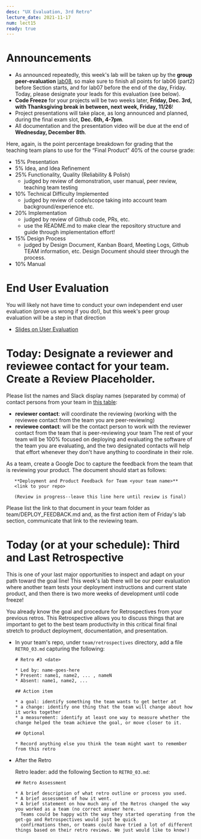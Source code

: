 ```yaml
---
desc: "UX Evaluation, 3rd Retro"
lecture_date: 2021-11-17
num: lect15
ready: true
---
```


# Announcements
* As announced repeatedly, this week's lab will be taken up by the **group peer-evaluation** [lab08](https://ucsb-cs148.github.io/f21/lab/lab08/), so make sure to finish all points for lab06 (part2) before Section starts, and for lab07 before the end of the day, Friday. Today, please designate your leads for this evaluation (see below). 
* **Code Freeze** for your projects will be two weeks later, **Friday, Dec. 3rd, with Thanksgiving break in between, next week, Friday, 11/26**!
* Project presentations will take place, as long announced and planned, during the final exam slot, **Dec. 6th, 4-7pm**.
* All documentation and the presentation video will be due at the end of **Wednesday, December 8th**. 

Here, again, is the point percentage breakdown for grading that the teaching team plans to use for the “Final Product” 40% of the course grade:

* 15% Presentation
* 5% Idea, and Idea Refinement 
* 25% Functionality, Quality (Reliability & Polish) 
    * judged by review of demonstration, user manual, peer review, teaching team testing 
* 10% Technical Difficulty Implemented 
    * judged by review of code/scope taking into account team background/experience etc.
* 20% Implementation 
    * judged by review of Github code, PRs, etc. 
    * use the README.md to make clear the repository structure and guide through implementation effort! 
* 15% Design Process 
    * judged by Design Document, Kanban Board, Meeting Logs, Github TEAM information, etc. Design Document should steer through the process.
* 10% Manual 

# End User Evaluation

You will likely not have time to conduct your own independent end user evaluation (prove us wrong if you do!), but this week's peer group evaluation will be a step in that direction

* [Slides on User Evaluation](https://sites.cs.ucsb.edu/~holl/CS148/handouts/Slides_UserEvaluation21.pdf)

# Today: Designate a reviewer and reviewee contact for your team. Create a Review Placeholder.

Please list the names and Slack display names (separated by comma) of contact persons from your team in [this table](https://docs.google.com/spreadsheets/d/1Fbgnn-mS1Dm7-1M0k3-fMMAEFtWNSMeTqeH5dFIXLTY/edit?usp=sharing):		
* **reviewer contact**:	will coordinate the reviewing (working with the reviewee contact from the team you are peer-reviewing)
* **reviewee contact**:	will be the contact person to work with the reviewer contact from the team that is peer-reviewing your team
The rest of your team will be 100% focused on deploying and evaluating the software of the team you are evaluating, and the two designated contacts will help that effort whenever they don't have anything to coordinate in their role. 

As a team, create a Google Doc to capture the feedback from the team that is reviewing your product. 
The document should start as follows: 

```
   **Deployment and Product Feedback for Team <your team name>**
   <link to your repo>

   (Review in progress--leave this line here until review is final)
```

Please list the link to that document in your team folder as team/DEPLOY_FEEDBACK.md and, as the first action item of Friday's lab section, communicate that link to the reviewing team. 

# Today (or at your schedule): Third and Last Retrospective

This is one of your last major opportunities to inspect and adapt on your path toward the goal line!
This week's lab there will be our peer evaluation where another team tests your deployment instructions and current state product, and then there is two more weeks of development until code freeze! 

You already know the goal and procedure for Retrospectives from your previous retros. This Retrospective allows you to discuss things that are important to get to the best team productivity in this critical final final stretch to product deployment, documentation, and presentation.

* In your team's repo, under `team/retrospectives` directory, add a file `RETRO_03.md` capturing the following:

  ```
  # Retro #3 <date>

  * Led by: name-goes-here
  * Present: name1, name2, ... , nameN
  * Absent: name1, name2, ...

  ## Action item

  * a goal: identify something the team wants to get better at
  * a change: identify one thing that the team will change about how it works together
  * a measurement: identify at least one way to measure whether the change helped the team achieve the goal, or move closer to it.

  ## Optional

  * Record anything else you think the team might want to remember from this retro

  ```

* After the Retro
  
  Retro leader: add the following Section to `RETRO_03.md`:
  
  ```
  ## Retro Assessment

  * A brief description of what retro outline or process you used.
  * A brief assessment of how it went.
  * A brief statement on how much any of the Retros changed the way you worked as a team (no correct answer here. 
    Teams could be happy with the way they started operating from the get-go and Retrospectives would just be quick 
    confirmations then, or teams could have tried a lot of different things based on their retro reviews. We just would like to know!)
  ```






